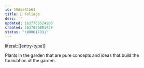 ```yaml
---
id: 50dae41b61
title: 🌿 Foliage
desc: ''
updated: 1637705524180
created: 1637086881459
status: "\U0001F331"
---
```


literal::[[entry-type]]


Plants in the garden that are pure concepts and ideas that build the foundation of the garden.
